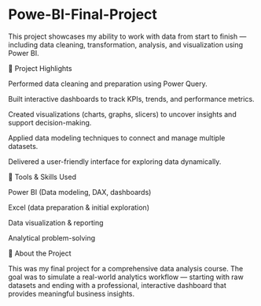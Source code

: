 # Powe-BI-Final-Project
This project showcases my ability to work with data from start to finish — including data cleaning, transformation, analysis, and visualization using Power BI.

🔹 Project Highlights

Performed data cleaning and preparation using Power Query.

Built interactive dashboards to track KPIs, trends, and performance metrics.

Created visualizations (charts, graphs, slicers) to uncover insights and support decision-making.

Applied data modeling techniques to connect and manage multiple datasets.

Delivered a user-friendly interface for exploring data dynamically.

🔹 Tools & Skills Used

Power BI (Data modeling, DAX, dashboards)

Excel (data preparation & initial exploration)

Data visualization & reporting

Analytical problem-solving

🔹 About the Project

This was my final project for a comprehensive data analysis course. The goal was to simulate a real-world analytics workflow — starting with raw datasets and ending with a professional, interactive dashboard that provides meaningful business insights.
